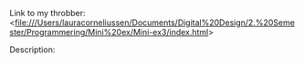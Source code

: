 
Link to my throbber: <<file:///Users/lauracorneliussen/Documents/Digital%20Design/2.%20Semester/Programmering/Mini%20ex/Mini-ex3/index.html>>

Description:



